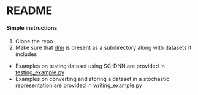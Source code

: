 # README

#### Simple instructions
  1. Clone the repo
  2. Make sure that [dnn](https://github.com/volf52/deep-neural-net/) is present as a subdirectory along with datasets it includes


- Examples on testing dataset using SC-DNN are provided in [testing_example.py](testing_example.py)
- Examples on converting and storing a dataset in a stochastic representation are provided in [writing_example.py](writing_example.py)
